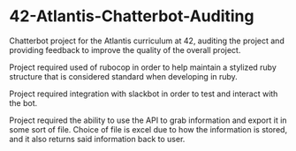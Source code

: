 # 42-Atlantis-Chatterbot-Auditing
Chatterbot project for the Atlantis curriculum at 42, auditing the project and providing feedback to improve the quality of the overall project. 


Project required used of rubocop in order to help maintain a stylized ruby structure that is considered standard when developing in ruby.

Project required integration with slackbot in order to test and interact with the bot.

Project required the ability to use the API to grab information and export it in some sort of file. Choice of file is excel due to how the information is stored, and it also returns said information back to user.
